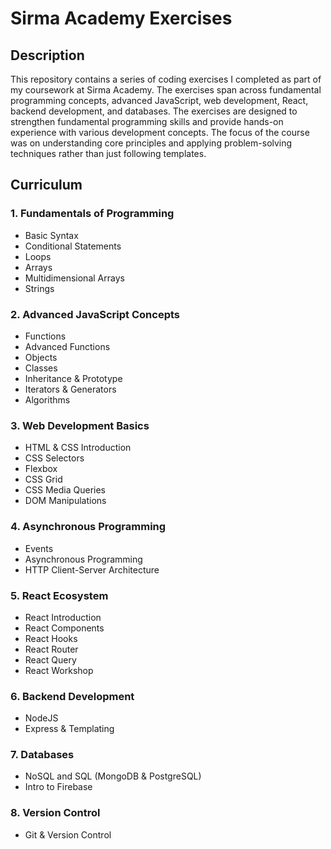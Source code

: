# Sirma Academy Exercises

## Description

This repository contains a series of coding exercises I completed as part of my coursework at Sirma Academy. The exercises span across fundamental programming concepts, advanced JavaScript, web development, React, backend development, and databases. The exercises are designed to strengthen fundamental programming skills and provide hands-on experience with various development concepts. The focus of the course was on understanding core principles and applying problem-solving techniques rather than just following templates. 

## Curriculum

### 1. **Fundamentals of Programming**
- Basic Syntax
- Conditional Statements
- Loops
- Arrays
- Multidimensional Arrays
- Strings

### 2. **Advanced JavaScript Concepts**
- Functions
- Advanced Functions
- Objects
- Classes
- Inheritance & Prototype
- Iterators & Generators
- Algorithms

### 3. **Web Development Basics**
- HTML & CSS Introduction
- CSS Selectors
- Flexbox
- CSS Grid
- CSS Media Queries
- DOM Manipulations

### 4. **Asynchronous Programming**
- Events
- Asynchronous Programming
- HTTP Client-Server Architecture

### 5. **React Ecosystem**
- React Introduction
- React Components
- React Hooks
- React Router 
- React Query 
- React Workshop

### 6. **Backend Development**
- NodeJS
- Express & Templating

### 7. **Databases**
- NoSQL and SQL (MongoDB & PostgreSQL)
- Intro to Firebase

### 8. **Version Control**
- Git & Version Control